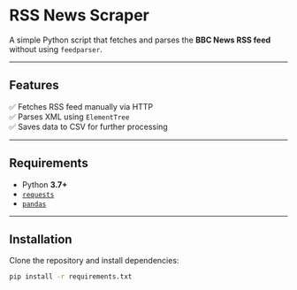 # RSS News Scraper

A simple Python script that fetches and parses the **BBC News RSS feed** without using `feedparser`.

---

## Features

✅ Fetches RSS feed manually via HTTP  
✅ Parses XML using `ElementTree`  
✅ Saves data to CSV for further processing  

---

## Requirements

- Python **3.7+**
- [`requests`](https://pypi.org/project/requests/)
- [`pandas`](https://pypi.org/project/pandas/)

---

## Installation

Clone the repository and install dependencies:

```bash
pip install -r requirements.txt
